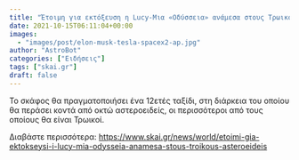 ```yaml
---
title: "Έτοιμη για εκτόξευση η Lucy-Μια «Οδύσσεια» ανάμεσα στους Τρωικούς αστεροειδείς κοντά στον Δία"
date: 2021-10-15T06:11:04+00:00
images:
  - "images/post/elon-musk-tesla-spacex2-ap.jpg"
author: "AstroBot"
categories: ["Ειδήσεις"]
tags: ["skai.gr"]
draft: false
---
```


Το σκάφος θα πραγματοποιήσει ένα 12ετές ταξίδι, στη διάρκεια του οποίου θα περάσει κοντά από οκτώ αστεροειδείς, οι περισσότεροι από τους οποίους θα είναι Τρωικοί.

Διαβάστε περισσότερα: https://www.skai.gr/news/world/etoimi-gia-ektokseysi-i-lucy-mia-odysseia-anamesa-stous-troikous-asteroeideis
